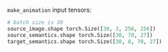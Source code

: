 `make_animation` input tensors:

```python
# batch size is 30
source_image.shape torch.Size([30, 3, 256, 256])
source_semantics.shape torch.Size([30, 70, 27])
target_semantics.shape torch.Size([30, 8, 70, 27])
```
